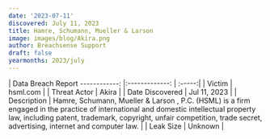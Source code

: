 ```yaml
---
date: '2023-07-11'
discovered: July 11, 2023
title: Hamre, Schumann, Mueller & Larson
image: images/blog/Akira.png
author: Breachsense Support
draft: false
yearmonths: 2023/july
---
```



| Data Breach Report
------------:     |:-------------:    | :-----:|
| Victim      | hsml.com      | 
| Threat Actor      |  Akira     | 
| Date Discovered      | Jul 11, 2023      | 
| Description      | Hamre, Schumann, Mueller & Larson , P.C. (HSML) is a firm engaged in the practice of international and domestic intellectual property law, including patent, trademark, copyright, unfair competition, trade secret, advertising, internet and computer law.      | 
| Leak Size      | Unknown      | 

